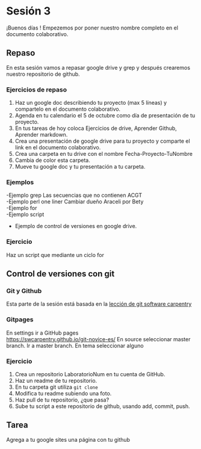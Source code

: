 # Sesión 3  
¡Buenos días ! Empezemos por poner nuestro nombre completo en el documento colaborativo.  
  
## Repaso  
En esta sesión vamos a repasar google drive y grep y después crearemos nuestro repositorio de github.  

### Ejercicios de repaso    
1. Haz un google doc describiendo tu proyecto (max 5 líneas) y compartelo en el documento colaborativo.  
2. Agenda en tu calendario el 5 de octubre como día de presentación de tu proyecto.    
3. En tus tareas de hoy coloca Ejercicios de drive, Aprender Github, Aprender markdown.   
4. Crea una presentación de google drive para tu proyecto y comparte el link en el documento colaborativo.  
5. Crea una carpeta en tu drive con el nombre Fecha-Proyecto-TuNombre  
6. Cambia de color esta carpeta.  
7. Mueve tu google doc y tu presentación a tu carpeta.  

### Ejemplos  
  -Ejemplo grep Las secuencias que no contienen ACGT   
  -Ejemplo perl one liner Cambiar dueño Araceli por Bety  
  -Ejemplo for  
  -Ejemplo script  
  - Ejemplo de control de versiones en google drive.  
  
### Ejercicio  
Haz un script que mediante un ciclo for 

## Control de versiones con git  
### Git y Github  
Esta parte de la sesión está basada en la [lección de git software carpentry](https://swcarpentry.github.io/git-novice-es/)  
### Gitpages
En settings ir a GitHub pages  
https://swcarpentry.github.io/git-novice-es/ 
En source seleccionar master branch. Ir a master branch. En tema seleccionar alguno

### Ejercicio 
1. Crea un repositorio LaboratorioNum en tu cuenta de GitHub.  
1. Haz un readme de tu repositorio.
2. En tu carpeta git utiliza `git clone`
3. Modifica tu readme subiendo una foto.  
4. Haz pull de tu repositorio, ¿que pasa?  
5. Sube tu script a este repositorio de github, usando add, commit, push.  


## Tarea  
Agrega a tu google sites una página con tu github  
